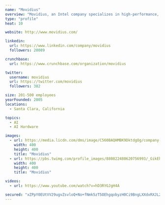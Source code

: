 ```yaml
---
name: "Movidius"
overview: "Movidius, an Intel company specializes in high-performance, ultra-low power vision processor chips, for advanced visual intelligence and AI applications on modern devices such smart cameras, drones, robots and wearable devices."
type: "profile"
heat: 10

website: http://www.movidius.com/

linkedin:
  url: https://www.linkedin.com/company/movidius
  followers: 20089

crunchbase:
  url: https://www.crunchbase.com/organization/movidius

twitter:
  username: movidius
  url: https://twitter.com/movidius
  followers: 382

size: 201-500 employees
yearFounded: 2005
locations:
  - Santa Clara, California

topics:
  - AI
  - AI Hardware

images:
  - url: https://media.licdn.com/dms/image/C560BAQHMBK9DktdgOg/company-logo_200_200/0?e=2159024400&v=beta&t=j1MaElL4ULYzb76NINOkt-hkMqv0RnBWqPMg9fUbqjE
    width: 400
    height: 400
    title: "Movidius"
  - url: https://pbs.twimg.com/profile_images/880822480620756993/_GikEhZy_400x400.jpg
    width: 400
    height: 400
    title: "Movidius"

videos:
  - url: https://www.youtube.com/watch?v=hD3RYGJgH4A

secured: "xZPpY0EUtVV29ugvZsvloQ+No+fNmk5zT5OEhgqobyzH0Ci9BngLXXdxRXJL2q9dS+wxIawj9WaC/Q9xi8Gc0AIjiejZewTTm7uz0F4N7VSFoLi5YC4DBG88uUWaoB4nzOs6grAUcwHCHI5Ix47Z/dZH+6yq6HUdlO78SeyHvQYYaL4+P2l1SBZpUUgsby8jwePgHxj0fXzGBU0uj9JoMIeN0IYkrY4MTlC8Iw3pPRlEihA97Kf59XF8j3O1VH7selQeAT3BtzRmy4nXCveFqmscC/kl1HEeTe9Eamn+uqYjmOFlOl0JJcj8bNNUeQRE;ErjHcwTXSB5KDAYZD2qXSQ=="
---
```


